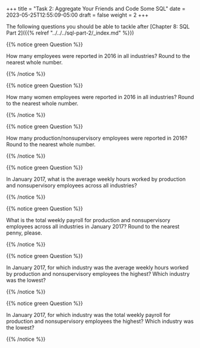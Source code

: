 +++
title = "Task 2: Aggregate Your Friends and Code Some SQL"
date = 2023-05-25T12:55:09-05:00
draft = false
weight = 2
+++

The following questions you should be able to tackle after [Chapter 8: SQL Part 2]({{% relref "../../../sql-part-2/_index.md" %}})

{{% notice green Question %}}

How many employees were reported in 2016 in all industries? Round to the nearest whole number. 

{{% /notice %}}
     
{{% notice green Question %}}

How many women employees were reported in 2016 in all industries? Round to the nearest whole number. 

{{% /notice %}}

{{% notice green Question %}}

How many production/nonsupervisory employees were reported in 2016? Round to the nearest whole number.

{{% /notice %}} 

{{% notice green Question %}}

In January 2017, what is the average weekly hours worked by production and nonsupervisory employees across all industries?

{{% /notice %}}  

{{% notice green Question %}}

What is the total weekly payroll for production and nonsupervisory employees across all industries in January 2017? Round to the nearest penny, please.

{{% /notice %}}   

{{% notice green Question %}}

In January 2017, for which industry was the average weekly hours worked by production and nonsupervisory employees the highest? Which industry was the lowest?

{{% /notice %}} 

{{% notice green Question %}}

In January 2017, for which industry was the total weekly payroll for production and nonsupervisory employees the highest? Which industry was the lowest?

{{% /notice %}}
